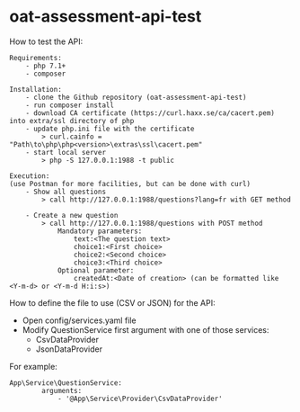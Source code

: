# oat-assessment-api-test
How to test the API:
    
    Requirements:
        - php 7.1+ 
        - composer
        
    Installation:
        - clone the Github repository (oat-assessment-api-test)
        - run composer install
        - download CA certificate (https://curl.haxx.se/ca/cacert.pem) into extra/ssl directory of php
        - update php.ini file with the certificate
            > curl.cainfo = "Path\to\php\php<version>\extras\ssl\cacert.pem"
        - start local server
            > php -S 127.0.0.1:1988 -t public 
        
    Execution:
    (use Postman for more facilities, but can be done with curl)
        - Show all questions
            > call http://127.0.0.1:1988/questions?lang=fr with GET method
        
        - Create a new question
            > call http://127.0.0.1:1988/questions with POST method
                Mandatory parameters:
                    text:<The question text>
                    choice1:<First choice>
                    choice2:<Second choice>
                    choice3:<Third choice>
                Optional parameter:
                    createdAt:<Date of creation> (can be formatted like <Y-m-d> or <Y-m-d H:i:s>)
                    
How to define the file to use (CSV or JSON) for the API:

 - Open config/services.yaml file
 - Modify QuestionService first argument with one of those services:
    - CsvDataProvider
    - JsonDataProvider

For example:

    App\Service\QuestionService:
            arguments:
                - '@App\Service\Provider\CsvDataProvider'
